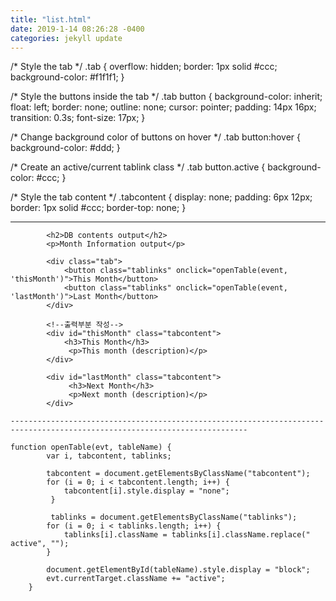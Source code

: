 ```yaml
---
title: "list.html"
date: 2019-1-14 08:26:28 -0400
categories: jekyll update
---
```


/* Style the tab */
.tab {
  overflow: hidden;
  border: 1px solid #ccc;
  background-color: #f1f1f1;
}

/* Style the buttons inside the tab */
.tab button {
  background-color: inherit;
  float: left;
  border: none;
  outline: none;
  cursor: pointer;
  padding: 14px 16px;
  transition: 0.3s;
  font-size: 17px;
}

/* Change background color of buttons on hover */
.tab button:hover {
  background-color: #ddd;
}

/* Create an active/current tablink class */
.tab button.active {
  background-color: #ccc;
}

/* Style the tab content */
.tabcontent {
  display: none;
  padding: 6px 12px;
  border: 1px solid #ccc;
  border-top: none;
}

----------------------------------------------------------------------------------------------------------------------------


			<h2>DB contents output</h2>
			<p>Month Information output</p>

			<div class="tab">
  				<button class="tablinks" onclick="openTable(event, 'thisMonth')">This Month</button>
  				<button class="tablinks" onclick="openTable(event, 'lastMonth')">Last Month</button>
			</div>

			<!--출력부분 작성-->
			<div id="thisMonth" class="tabcontent">
  				<h3>This Month</h3>
 				 <p>This month (description)</p>
			</div>

			<div id="lastMonth" class="tabcontent">
 				 <h3>Next Month</h3>
 				 <p>Next month (description)</p> 
			</div>
      
    ---------------------------------------------------------------------------------------------------------------------------
    
    function openTable(evt, tableName) {
  			var i, tabcontent, tablinks;
  			
  			tabcontent = document.getElementsByClassName("tabcontent");
  			for (i = 0; i < tabcontent.length; i++) {
   				tabcontent[i].style.display = "none";
 			 }

 			 tablinks = document.getElementsByClassName("tablinks");
  			for (i = 0; i < tablinks.length; i++) {
    			tablinks[i].className = tablinks[i].className.replace(" active", "");
  			}

 			document.getElementById(tableName).style.display = "block";
  			evt.currentTarget.className += "active";
		}
